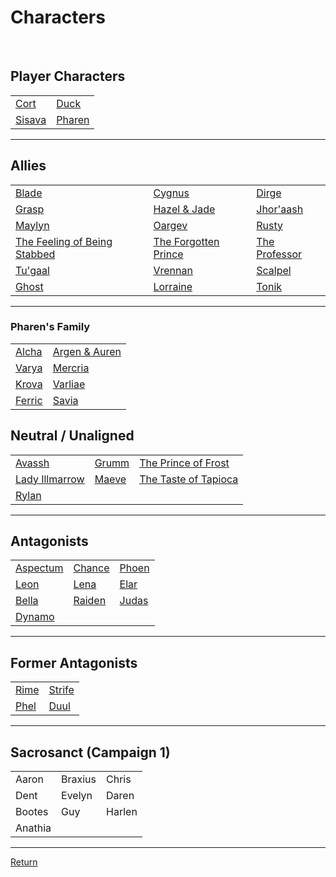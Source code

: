 <link rel="stylesheet" href="https://cdn.jsdelivr.net/npm/rpg-awesome@latest/css/rpg-awesome.min.css">
<link rel="stylesheet" href="https://cdn.jsdelivr.net/npm/remixicon@4.5.0/fonts/remixicon.min.css"> 
<span style="font-size: 24px;"></span>

# Characters
<br>

## Player Characters

|                                                              |                                                                  |
| ------------------------------------------------------------ | ---------------------------------------------------------------- |
| [Cort](-Player/Cort.md) <i class="ra ra-super-mushroom"></i> | [Duck](-Player/Duck.md) <i class="ri-music-2-line"></i>          |
| [Sisava](-Player/Sisava.md) <i class="ra ra-snake"></i>      | [Pharen](-Player/Pharen.md) <i class="ra ra-lightning-bolt"></i> |

<hr>

## Allies


|                                                                                                  |                                                                                   |                                                                   |
| ------------------------------------------------------------------------------------------------ | --------------------------------------------------------------------------------- | ----------------------------------------------------------------- |
| [Blade](Blade.md) <i class="ri-checkbox-blank-line"></i>                                         | [Cygnus](Cygnus.md) <i class="ri-checkbox-blank-line"></i>                        | [Dirge](Dirge.md) <i class="ri-checkbox-blank-line"></i>          |
| [Grasp](Grasp.md)  <i class="ri-hand"></i>                                                       | [Hazel & Jade](Hazel-and-Jade.md) <i class="ra ra-two-hearts"></i>                | [Jhor'aash](Jhor'aash.md) <i class="ra ra-shotgun-shell"></i>     |
| [Maylyn](Maylyn.md)  <i class="ra ra-candle"></i>                                                | [Oargev](Oargev.md) <i class="ra ra-crown"></i>                                   | [Rusty](Rusty.md) <i class="ra ra-tentacle"></i>                  |
| [The Feeling of Being Stabbed](The-Feeling-of-Being-Stabbed.md) <i class="ri-triangle-line"></i> | [The Forgotten Prince](The-Forgotten-Prince.md) <i class="ra ra-arcane-mask"></i> | [The Professor](The-Professor.md) <i class="ri-glasses-line"></i> |
| [Tu'gaal](Tu'gaal.md) <i class="ri-eth-line"></i>                                                | [Vrennan](Vrennan.md) <i class="ra ra-fire"></i>                                  | [Scalpel](Scalpel.md) <i class="ri-syringe-line"></i>             |
| [Ghost](Ghost.md) <i class="ri-checkbox-blank-line"></i>                                         | [Lorraine](Lorraine.md) <i class="ra ra-feather-wing"></i>                        | [Tonik](Tonik.md) <i class="ri-settings-4-line"></i>              |
<hr>

### Pharen's Family


|                                                                           |                                                                                           |
| ------------------------------------------------------------------------- | ----------------------------------------------------------------------------------------- |
| [Alcha](-Pharen-Family/Alcha.md) <i class="ri-checkbox-blank-line"></i>   | [Argen & Auren](-Pharen-Family/Argen-and-Auren.md) <i class="ri-checkbox-blank-line"></i> |
| [Varya](-Pharen-Family/Varya.md) <i class="ri-checkbox-blank-line"></i>   | [Mercria](-Pharen-Family/Mercria.md) <i class="ri-checkbox-blank-line"></i>               |
| [Krova](-Pharen-Family/Krova.md) <i class="ri-checkbox-blank-line"></i>   | [Varliae](-Pharen-Family/Varliae.md) <i class="ri-checkbox-blank-line"></i>               |
| [Ferric](-Pharen-Family/Ferric.md) <i class="ri-checkbox-blank-line"></i> | [Savia](-Pharen-Family/Savia.md) <i class="ri-checkbox-blank-line"></i>                   |

## Neutral / Unaligned


|                                                                                      |                                                          |                                                                                  |
| ------------------------------------------------------------------------------------ | -------------------------------------------------------- | -------------------------------------------------------------------------------- |
| [Avassh](Avassh.md) <i class="ra ra-dead-tree"></i>                                  | [Grumm](Grumm.md) <i class="ri-candle-line"></i>         | [The Prince of Frost](The-Prince-of-Frost.md) <i class="ra ra-frost-emblem"></i> |
| [Lady Illmarrow](-Pharen-Family/Lady-Illmarrow.md) <i class="ra ra-death-skull"></i> | [Maeve](Maeve.md) <i class="ri-checkbox-blank-line"></i> | [The Taste of Tapioca](The-Taste-of-Tapioca.md) <i class="ri-cup-line"></i>      |
| [Rylan](Rylan.md) <i class="ri-eye-off-line"></i>                                    |                                                          |                                                                                  |
<hr>

## Antagonists


|                                                            |                                                          |                                                          |
| ---------------------------------------------------------- | -------------------------------------------------------- | -------------------------------------------------------- |
| [Aspectum](Aspectum.md) <i class="ra ra-bleeding-eye"></i> | [Chance](Chance.md) <i class="ra ra-hearts-card"></i>    | [Phoen](Phoen.md) <i class="ra ra-feathered-wing"></i>   |
| [Leon](Leon.md) <i class="ra ra-lightning-sword"></i>      | [Lena](Lena.md) <i class="ra ra-venomous-snake"></i>     | [Elar](Elar.md) <i class="ri-checkbox-blank-line"></i>   |
| [Bella](Bella.md) <i class="ri-eye-line"></i>              | [Raiden](Raiden.md) <i class="ra ra-lightning-trio"></i> | [Judas](Judas.md) <i class="ri-checkbox-blank-line"></i> |
| [Dynamo](Dynamo.md) <i class="ri-shield-cross-line"></i>   |                                                          |                                                          |
<hr>

## Former Antagonists


|                                                        |                                                            |
| ------------------------------------------------------ | ---------------------------------------------------------- |
| [Rime](Rime.md) <i class="ri-checkbox-blank-line"></i> | [Strife](Strife.md) <i class="ri-checkbox-blank-line"></i> |
| [Phel](Phel.md) <i class="ri-checkbox-blank-line"></i> | [Duul](Duul.md) <i class="ri-checkbox-blank-line"></i>     |
<hr>

## Sacrosanct (Campaign 1)


|         |         |        |
| ------- | ------- | ------ |
| Aaron   | Braxius | Chris  |
| Dent    | Evelyn  | Daren  |
| Bootes  | Guy     | Harlen |
| Anathia |         |        |
<hr>


[Return](../../README.md)

